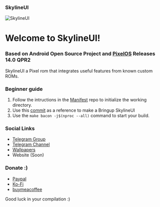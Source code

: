 ### SkylineUI

![SkylineUI](https://github.com/SkylineUI/.github/blob/master/SkylineUIBanner.png?raw=true)

Welcome to SkylineUI!
===========

### Based on Android Open Source Project and [PixelOS](https://github.com/PixelOS-AOSP) Releases 14.0 QPR2

SkylineUI a Pixel rom that integrates useful features from known custom ROMs.

### Beginner guide
 
1. Follow the intructions in the [Manifest](https://github.com/SkylineUI/manifest) repo to initialize the working directory.
2. Use this [commit](https://github.com/SkylineUI/device_xiaomi_alioth/commit/dbffcd9ea0a2515d3263a284726c8694414d2144) as a reference to make a Bringup SkylineUI
3. Use the ```make bacon -j$(nproc --all)``` command to start your build.

### Social Links

- [Telegram Group](https://t.me/SkylineUI_ROM)
- [Telegram Channel](https://t.me/SkylineUI_UPDATES)
- [Wallpapers](https://t.me/skylinewall)
- Website (Soon)

### Donate :)
- [Paypal](https://www.paypal.com/paypalme/DavidM3xican)
- [Ko-Fi](https://ko-fi.com/dqrknz)
- [buymeacoffee](https://www.buymeacoffee.com/dqrknz)

Good luck in your compilation :)

